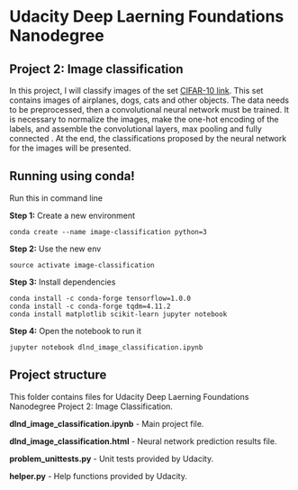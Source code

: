 # Udacity Deep Laerning Foundations Nanodegree

## Project 2: Image classification

In this project, I will classify images of the set [CIFAR-10 link](https://www.cs.toronto.edu/~kriz/cifar.html). This set contains images of airplanes, dogs, cats and other objects. The data needs to be preprocessed, then a convolutional neural network must be trained. It is necessary to normalize the images, make the one-hot encoding of the labels, and assemble the convolutional layers, max pooling and fully connected . At the end, the classifications proposed by the neural network for the images will be presented.

## Running using conda!

Run this in command line

**Step 1:** Create a new environment

```terminal
conda create --name image-classification python=3
```

**Step 2:** Use the new env

```terminal
source activate image-classification
```

**Step 3:** Install dependencies

```terminal
conda install -c conda-forge tensorflow=1.0.0
conda install -c conda-forge tqdm=4.11.2
conda install matplotlib scikit-learn jupyter notebook
```

**Step 4:** Open the notebook to run it

```terminal
jupyter notebook dlnd_image_classification.ipynb
```

## Project structure

This folder contains files for Udacity Deep Laerning Foundations Nanodegree Project 2: Image Classification.

**dlnd_image_classification.ipynb** - Main project file.

**dlnd_image_classification.html** - Neural network prediction results file.

**problem_unittests.py** - Unit tests provided by Udacity.

**helper.py** - Help functions provided by Udacity.